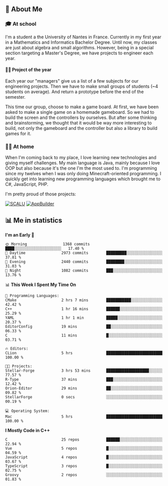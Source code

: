 ## 👀 About Me

### 🎓 At school

I'm a student a the University of Nantes in France. Currently in my first year in a Mathematics and Informatics Bachelor Degree. Until now, my classes are just about algebra and small algorithms. However, being in a special section targeting a Master's Degree, we have projects to engineer each year. 

#### 🔧🔬 Project of the year

Each year our "managers" give us a list of a few subjects for our engineering projects. Then we have to make small groups of students (~4 students on average). And return a prototype before the end of the semester.

This time our group, choose to make a game board. At first, we have been asked to make a single game on a homemade gameboard. So we had to build the screen and the controllers by ourselves. 
But after some thinking and brainstorming, we thought that it would be way more interesting to build, not only the gameboard and the controller but also a library to build games for it.

### 👨‍💻 At home

When I'm coming back to my place, I love learning new technologies and giving myself challenges. My main language is Java, mainly because I love OOP but also because it's the one I'm the most used to. I'm programming since my twelves when I was only doing Minecraft-oriented programming.  I quickly get into learning new programming languages which brought me to C#, JavaScript, PHP. 

I'm pretty proud of those projects:

[![SCALU](https://github-readme-stats.vercel.app/api/pin?username=renardfute&repo=SCALU)](https://github.com/renardfute/scalu)
[![AppBuilder](https://github-readme-stats.vercel.app/api/pin?username=pulsedev2&repo=AppBuilder)](https://github.com/pulsedev2/AppBuilder)

## 📊 Me in statistics
<!--START_SECTION:waka-->
**I'm an Early 🐤** 

```text
🌞 Morning                1368 commits        ████░░░░░░░░░░░░░░░░░░░░░   17.40 % 
🌆 Daytime                2973 commits        █████████░░░░░░░░░░░░░░░░   37.81 % 
🌃 Evening                2440 commits        ████████░░░░░░░░░░░░░░░░░   31.03 % 
🌙 Night                  1082 commits        ███░░░░░░░░░░░░░░░░░░░░░░   13.76 % 
```


📊 **This Week I Spent My Time On** 

```text
💬 Programming Languages: 
CMake                    2 hrs 7 mins        ███████████░░░░░░░░░░░░░░   42.42 % 
C++                      1 hr 16 mins        ██████░░░░░░░░░░░░░░░░░░░   25.29 % 
YAML                     1 hr 1 min          █████░░░░░░░░░░░░░░░░░░░░   20.37 % 
EditorConfig             19 mins             ██░░░░░░░░░░░░░░░░░░░░░░░   06.33 % 
C                        11 mins             █░░░░░░░░░░░░░░░░░░░░░░░░   03.71 % 

🔥 Editors: 
CLion                    5 hrs               █████████████████████████   100.00 % 

🐱‍💻 Projects: 
Stellar-Forge            3 hrs 53 mins       ███████████████████░░░░░░   77.57 % 
R-Type                   37 mins             ███░░░░░░░░░░░░░░░░░░░░░░   12.42 % 
Orion-Editor             29 mins             ██░░░░░░░░░░░░░░░░░░░░░░░   09.82 % 
StellarForge             0 secs              ░░░░░░░░░░░░░░░░░░░░░░░░░   00.19 % 

💻 Operating System: 
Mac                      5 hrs               █████████████████████████   100.00 % 
```

**I Mostly Code in C++** 

```text
C                        25 repos            ██████░░░░░░░░░░░░░░░░░░░   22.94 % 
Vue                      5 repos             █░░░░░░░░░░░░░░░░░░░░░░░░   04.59 % 
JavaScript               4 repos             █░░░░░░░░░░░░░░░░░░░░░░░░   03.67 % 
TypeScript               3 repos             █░░░░░░░░░░░░░░░░░░░░░░░░   02.75 % 
Groovy                   2 repos             ░░░░░░░░░░░░░░░░░░░░░░░░░   01.83 % 
```




<!--END_SECTION:waka-->
